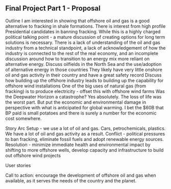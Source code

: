 ## Final Project Part 1 - Proposal
Outline
I am interested in showing that offshore oil and gas is a good alternative to fracking in shale formations. 
There is interest from high profile Presidential candidates in banning fracking.
While this is a highly charged political talking point - a mature discussion of creating options for long term solutions is necessary.
There is a lack of understanding of the oil and gas industry from a technical standpoint, a lack of acknowledgement of how the industry is connected to the rest of the real economy, and an incomplete discussion around how to transition to an energy mix more reliant on alternative energy.
Discuss oilfields in the North Sea and the use/adoption of alternative energy in those countries
They likely have very little onshore oil and gas activity in their country and have a great safety record
Discuss how building up the offshore industry leads to building up the capability for offshore wind installations
One of the big uses of natural gas (from fracking) is to produce electricity - offset this with offshore wind farms
Was the Deepwater Horizon a catastrophe? Yes absolutely. The loss of life was the worst part. But put the economic and environmental damage in perspective with what is anticipated for global warming. I bet the $60B that BP paid is small potatoes and there is surely a number for the economic cost somewhere. 

Story Arc
Setup - we use a lot of oil and gas. Cars, petrochemicals, plastics. We have a lot of oil and gas activity as a result.
Conflict - political pressures to ban fracking, eliminate fossil fuels and adopt renewable energy sources.
Resolution - minimize immediate health and environmental impact by shifting to more offshore wells, develop capacity and infrastructure to build out offshore wind projects

User stories

Call to action: encourage the development of offshore oil and gas when available, as it serves the needs of the country and the planet. 
